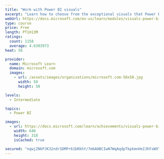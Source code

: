 ```yaml
---
title: "Work with Power BI visuals"
excerpt: "Learn how to choose from the exceptional visuals that Power BI makes available to you. Formatting visuals will direct the user’s attention to exactly where you want it, while helping to make the visual easier to read and interpret. You will also learn about how to use key performance indicators (KPIs)."
webUrl: https://docs.microsoft.com/en-us/learn/modules/visuals-power-bi/
type: course
price: Free
length: PT1H13M
ratings:
  count: 1158
  average: 4.6303973
heat: 56

provider:
  name: Microsoft Learn
  domain: microsoft.com
  images:
    - url: /assets/images/organizations/microsoft.com-50x50.jpg
      width: 50
      height: 50

levels:
  - Intermediate

topics:
  - Power BI

images:
  - url: https://docs.microsoft.com/learn/achievements/visuals-power-bi-social.png
    width: 640
    height: 318
    isCached: true

secured: "nqwjZNkPJK32ndrSDMPr61bRkhY/7m6AHBCIwN7WqAqdpTkpkmnHeI3hFxWXY2U3/YfCGgW+zxDdtGTrgKEFgonrjzkFwsL99PmABdw/qCpV/8UEZdlaW+o0N9YZiNFo4APFVRNurxSJETYk0YmfgQwoYkpeyoe0UXaKd4LW3BpMEhbb2HI1YceI/4y5CFrSwRixdTlxcCDh2EM73fHclrCLDEseXKly+zzmol4138mfGoEXgyG/5A768DNGqPX9Py4IYDPUzcMV+Dn3+H30H7SqBf7v5UGkH//c9sLFY/0IqMQxX/xFUJZDwlqwcOuXAJguTVSYgbHGyq8sKZcNflysrhe0uWPWsU0h7E6NpTNSGTAL3x34s79HcHXn1dnOPoUOXSeflWwi80D079msFk3tozKbwh2fsUX7s9UEzrQ=;TQ41xhZUxqvjdbXRs+rAiw=="
---
```


